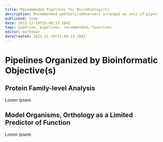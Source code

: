 ```yaml
---
title: Recommended Pipelines for Microbiologists
description: Recommended webtools/webservers arranged as sets of pipelines designed to improve accessibility, reproducibility, and useability of bioinformatics approaches with the experimental microbiologist in mind.
published: true
date: 2022-12-19T15:49:13.184Z
tags: pipeline, pipelines, recommended, favorites
editor: markdown
dateCreated: 2022-12-19T15:49:13.184Z
---
```


# Pipelines Organized by Bioinformatic Objective(s)
## Protein Family-level Analysis
Lorem ipsem
## Model Organisms, Orthology as a Limited Predictor of Function
Lorem ipsem

